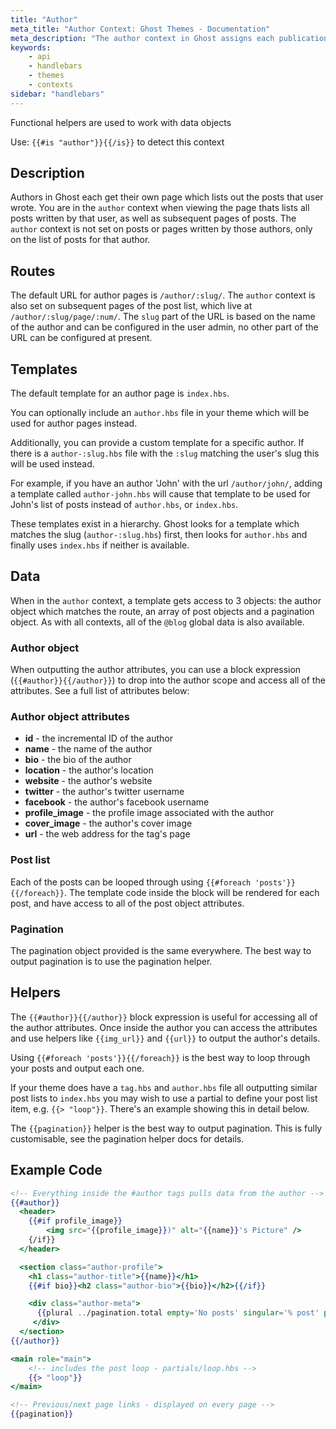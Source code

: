 ```yaml
---
title: "Author"
meta_title: "Author Context: Ghost Themes - Documentation"
meta_description: "The author context in Ghost assigns each publication author with their own page. Learn more about contexts and building a custom theme 👻"
keywords:
    - api
    - handlebars
    - themes
    - contexts
sidebar: "handlebars"
---
```


Functional helpers are used to work with data objects


Use: `{{#is "author"}}{{/is}}` to detect this context

## Description

Authors in Ghost each get their own page which lists out the posts that user wrote. You are in the `author` context when viewing the page thats lists all posts written by that user, as well as subsequent pages of posts. The `author` context is not set on posts or pages written by those authors, only on the list of posts for that author.


## Routes

The default URL for author pages is `/author/:slug/`. The `author` context is also set on subsequent pages of the post list, which live at `/author/:slug/page/:num/`. The `slug` part of the URL is based on the name of the author and can be configured in the user admin, no other part of the URL can be configured at present.


## Templates

The default template for an author page is `index.hbs`.

You can optionally include an `author.hbs` file in your theme which will be used for author pages instead.

Additionally, you can provide a custom template for a specific author. If there is a `author-:slug.hbs` file with the `:slug` matching the user's slug this will be used instead.

For example, if you have an author 'John' with the url `/author/john/`, adding a template called `author-john.hbs` will cause that template to be used for John's list of posts instead of `author.hbs`, or `index.hbs`.

These templates exist in a hierarchy. Ghost looks for a template which matches the slug (`author-:slug.hbs`) first, then looks for `author.hbs` and finally uses `index.hbs` if neither is available.

## Data

When in the `author` context, a template gets access to 3 objects: the author object which matches the route, an array of post objects and a pagination object. As with all contexts, all of the `@blog` global data is also available.

### Author object

When outputting the author attributes, you can use a block expression (`{{#author}}{{/author}}`) to drop into the author scope and access all of the attributes. See a full list of attributes below:

### Author object attributes

- **id** - the incremental ID of the author
- **name** - the name of the author
- **bio** - the bio of the author
- **location** - the author's location
- **website** - the author's website
- **twitter** - the author's twitter username 
- **facebook** - the author's facebook username 
- **profile_image** - the profile image associated with the author 
- **cover_image** - the author's cover image 
- **url** - the web address for the tag's page 


### Post list

Each of the posts can be looped through using `{{#foreach 'posts'}}{{/foreach}}`. The template code inside the block will be rendered for each post, and have access to all of the post object attributes.

### Pagination

The pagination object provided is the same everywhere. The best way to output pagination is to use the pagination helper.

## Helpers

The `{{#author}}{{/author}}` block expression is useful for accessing all of the author attributes. Once inside the author you can access the attributes and use helpers like `{{img_url}}` and `{{url}}` to output the author's details.

Using `{{#foreach 'posts'}}{{/foreach}}` is the best way to loop through your posts and output each one.

If your theme does have a `tag.hbs` and `author.hbs` file all outputting similar post lists to `index.hbs` you may wish to use a partial to define your post list item, e.g. `{{> "loop"}}`. There's an example showing this in detail below.

The `{{pagination}}` helper is the best way to output pagination. This is fully customisable, see the pagination helper docs for details.


## Example Code

```handlebars:title=author.hbs
<!-- Everything inside the #author tags pulls data from the author -->
{{#author}}
  <header>
  	{{#if profile_image}}
    	<img src="{{profile_image}})" alt="{{name}}'s Picture" />
    {/if}}
  </header>

  <section class="author-profile">
  	<h1 class="author-title">{{name}}</h1>
    {{#if bio}}<h2 class="author-bio">{{bio}}</h2>{{/if}}

    <div class="author-meta">
      {{plural ../pagination.total empty='No posts' singular='% post' plural='% posts'}}
     </div>
  </section>
{{/author}}

<main role="main">
    <!-- includes the post loop - partials/loop.hbs -->
    {{> "loop"}}
</main>

<!-- Previous/next page links - displayed on every page -->
{{pagination}}

```
